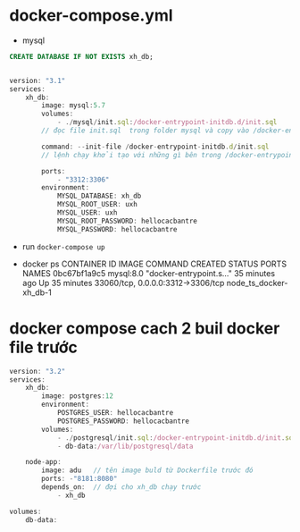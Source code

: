 # docker-compose.yml

- mysql
  
```sql
CREATE DATABASE IF NOT EXISTS xh_db;
```

``` js

version: "3.1" 
services:
    xh_db:
        image: mysql:5.7
        volumes:
            - ./mysql/init.sql:/docker-entrypoint-initdb.d/init.sql
        // đọc file init.sql  trong folder mysql và copy vào /docker-entrypoint-initdb.d/init.sql

        command: --init-file /docker-entrypoint-initdb.d/init.sql
        // lệnh chạy khởi tạo với những gì bên trong /docker-entrypoint-initdb.d/init.sql

        ports:
            - "3312:3306"
        environment:
            MYSQL_DATABASE: xh_db
            MYSQL_ROOT_USER: uxh
            MYSQL_USER: uxh
            MYSQL_ROOT_PASSWORD: hellocacbantre
            MYSQL_PASSWORD: hellocacbantre

```

* run 
`docker-compose up`

* docker ps
CONTAINER ID   IMAGE       COMMAND                  CREATED          STATUS          PORTS                               NAMES
0bc67bf1a9c5   mysql:8.0   "docker-entrypoint.s…"   35 minutes ago   Up 35 minutes   33060/tcp, 0.0.0.0:3312->3306/tcp   node_ts_docker-xh_db-1


# docker compose cach 2 buil docker file trước
```js
version: "3.2"
services:
    xh_db:
        image: postgres:12
        environment:
            POSTGRES_USER: hellocacbantre
            POSTGRES_PASSWORD: hellocacbantre
        volumes:
            - ./postgresql/init.sql:/docker-entrypoint-initdb.d/init.sql
            - db-data:/var/lib/postgresql/data

    node-app:
        image: adu   // tên image buld từ Dockerfile trước đó
        ports: -"8181:8080"
        depends_on:  // đợi cho xh_db chạy trước
            - xh_db

volumes:
    db-data:

```